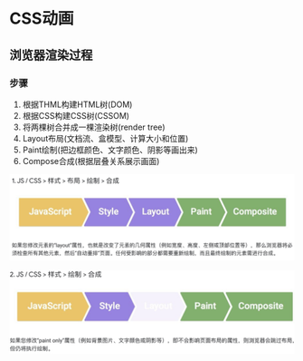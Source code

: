# CSS动画
## 浏览器渲染过程
### 步骤
1. 根据THML构建HTML树(DOM)
2. 根据CSS构建CSS树(CSSOM)
3. 将两棵树合并成一棵渲染树(render tree)
4. Layout布局(文档流、盒模型、计算大小和位置)
5. Paint绘制(把边框颜色、文字颜色、阴影等画出来)
6. Compose合成(根据层叠关系展示画面)

![image](https://github.com/Bum-Ble/Notes/blob/main/images/css01.png)

![image](https://github.com/Bum-Ble/Notes/blob/main/images/css02.png)